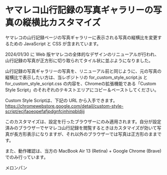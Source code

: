 # ヤマレコ山行記録の写真ギャラリーの写真の縦横比カスタマイズ

ヤマレコの山行記録ページの写真ギャラリーに表示される写真の縦横比を変更するための JavaScript と CSS が含まれています。

2024/01/30 に Web 版ヤマレコの全体的なデザインのリニューアルが行われ、山行記録の写真が正方形に切り取られてタイル状に並ぶようになりました。

山行記録の写真ギャラリーの写真を、リニューアル前と同じように、元の写真の縦横比で表示したい方は、当レポジトリの for_custom_style_script.js と for_custom_style_script.css の内容を、Chromeの拡張機能である「Custom Style Script」のそれぞれのテキストエリアにコピー＆ペーストしてください。

Custom Style Scriptは、下記の URL から入手できます。
https://chromewebstore.google.com/detail/custom-style-script/ecjfaoeopefafjpdgnfcjnhinpbldjij

このカスタマイズは、設定を行ったブラウザーにのみ適用されます。自分が設定済みのブラウザーでヤマレコ山行記録を閲覧するときはカスタマイズが効いて写真が長方形表示になりますが、それ以外のブラウザーでは写真は正方形のままです。

また、動作確認は、当方の MacBook Air 13 (Retina) + Google Chrome (Brave) でのみ行っています。

メロンパン
